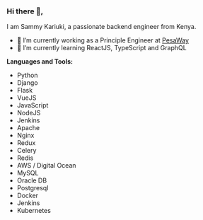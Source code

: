 ### Hi there 👋,

I am Sammy Kariuki, a passionate backend engineer from Kenya.

- 🔭 I’m currently working as a Principle Engineer at [PesaWay](https://www.pesaway.com)
- 🌱 I’m currently learning ReactJS, TypeScript and GraphQL


**Languages and Tools:**  
- Python
- Django
- Flask
- VueJS
- JavaScript
- NodeJS
- Jenkins
- Apache
- Nginx
- Redux
- Celery
- Redis
- AWS / Digital Ocean
- MySQL
- Oracle DB
- Postgresql
- Docker
- Jenkins
- Kubernetes
